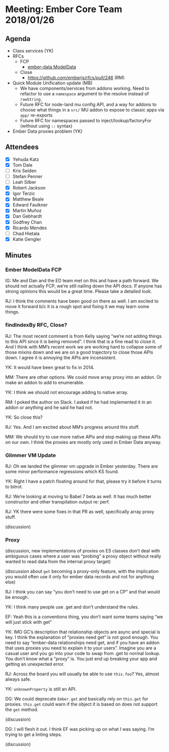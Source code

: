# Meeting: Ember Core Team 2018/01/26

## Agenda

- Class services (YK)
- RFCs
  - FCP
    - [ember-data ModelData](https://github.com/emberjs/rfcs/pull/293)
  - Close
    - https://github.com/emberjs/rfcs/pull/246 (RM)
- Quick Module Unification update (MB)
  - We have components/services from addons working. Need to refactor to use a `namespace` argument to the resolve instead of `rawString`.
  - Future RFC for node-land mu config API, and a way for addons to choose what things in a `src/` MU addon to expose to classic apps via `app/` re-exports
  - Future RFC for namespaces passed to inject/lookup/factoryFor (without using `::` syntax)
- Ember Data proxies problem (YK)

## Attendees

- [x] Yehuda Katz
- [x] Tom Dale
- [ ] Kris Selden
- [ ] Stefan Penner
- [ ] Leah Silber
- [x] Robert Jackson
- [x] Igor Terzic
- [x] Matthew Beale
- [x] Edward Faulkner
- [x] Martin Muñoz
- [x] Dan Gebhardt
- [x] Godfrey Chan
- [x] Ricardo Mendes
- [ ] Chad Hietala
- [x] Katie Gengler

## Minutes

### Ember ModelData FCP

IG: Me and Dan and the ED team met on this and have a path forward. We should not actually FCP, we’re still nailing down the API docs. If anyone has strong opinions this would be a great time. Please take a detailed look.

RJ: I think the comments have been good on there as well. I am excited to move it forward b/c it is a rough spot and fixing it we may learn some things.

### findIndexBy RFC, Close?

RJ: The most recent comment is from Kelly saying “we’re not adding things to this API since it is being removed”. I think that is a fine read to close it. And I think with MM’s recent work we are working hard to collapse some of those mixins down and we are on a good trajectory to close those APIs down. I agree it is annoying the APIs are inconsistent.

YK: It would have been great to fix in 2014.

MM: There are other options. We could move array proxy into an addon. Or make an addon to add to enumerable.

YK: I think we should not encourage adding to native array.

RM: I poked the author on Slack.  I asked if he had implemented it in an addon or anything and he said he had not.

YK: So close this?

RJ: Yes. And I am excited about MM’s progress around this stuff.

MM: We should try to use more native APIs and stop making up these APIs on our own. I think the proxies are mostly only used in Ember Data anyway.

### Glimmer VM Update

RJ: Oh we landed the glimmer vm upgrade in Ember yesterday. There are some minor performance regressions which KS found.

YK: Right I have a patch floating around for that, please try it before it turns to bitrot.

RJ: We’re looking at moving to Babel 7 beta as well. It has much better constructor and other transpilation output re: perf.

RJ: YK there were some fixes in that PR as well, specifically array proxy stuff.

(discussion)

### Proxy

(discussion, new implementations of proxies on ES classes don’t deal with ambiguous cases where a user was “probing” a proxy object without really wanted to read data from the internal proxy target)

(discussion about `get` becoming a proxy-only feature, with the implication you would often use it only for ember data records and not for anything else)

RJ: I think you can say “you don’t need to use get on a CP” and that would be enough.

YK: I think many people use .get and don’t understand the rules.

EF: Yeah this is a conventions thing, you don’t want some teams saying “we will just stick with get”

YK: IMO GC’s description that relationship objects are async and special is key. I think the explanation of “proxies need get” is not good enough. You need to say “ember-data relationships need get, and if you have an addon that uses proxies you need to explain it to your users”. Imagine you are a casual user and you go into your code to swap from .get to normal lookup. You don’t know what a “proxy” is. You just end up breaking your app and getting an unexpected error.

RJ: Across the board you will usually be able to use `this.foo`? Yes, almost always safe.

YK: `unknownProperty` is still an API.

DG: We could deprecate `Ember.get` and basically rely on `this.get` for proxies. `this.get` could warn if the object it is based on does    not support the `get` method.

(discussion)

DG: I will flesh it out. I think EF was picking up on what I was saying. I’m trying to get a linting steps.

(discussion)







